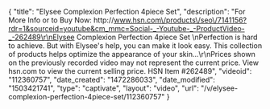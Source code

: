 {
    "title": "Elysee Complexion Perfection 4piece Set",
    "description": "For More Info or to Buy Now: http:\/\/www.hsn.com\/products\/seo\/7141156?rdr=1&sourceid=youtube&cm_mmc=Social-_-Youtube-_-ProductVideo-_-262489\r\nElysee Complexion Perfection 4piece Set \nPerfection is hard to achieve. But with Elysee's help, you can make it look easy. This collection of products helps optimize the appearance of your skin...\r\nPrices shown on the previously recorded video may not represent the current price.  View hsn.com to view the current selling price. HSN Item #262489",
    "videoid": "112360757",
    "date_created": "1472286033",
    "date_modified": "1503421741",
    "type": "captivate",
    "layout": "video",
    "url": "\/v\/elysee-complexion-perfection-4piece-set\/112360757"
}